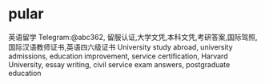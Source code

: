 # pular
英语留学 Telegram:@abc362, 留服认证,大学文凭,本科文凭,考研答案,国际驾照,国际汉语教师证书,英语四六级证书 University study abroad, university admissions, education improvement, service certification, Harvard University, essay writing, civil service exam answers, postgraduate education
